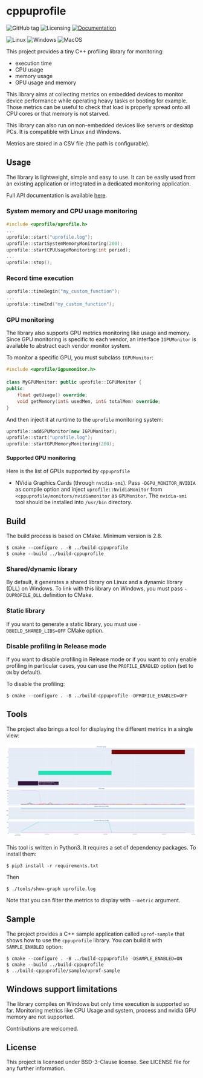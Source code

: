 # cppuprofile

![GitHub tag](https://img.shields.io/github/tag/Orange-OpenSource/cppuprofile)
![Licensing](https://img.shields.io/github/license/Orange-OpenSource/cppuprofile)
[![Documentation](https://img.shields.io/badge/documentation-ok-green)](https://orange-opensource.github.io/cppuprofile/)

![Linux](https://img.shields.io/badge/Linux-full_support-green?logo=linux&logoColor=white)
![Windows](https://img.shields.io/badge/Windows-partial_support-orange?&logo=windows&logoColor=white)
![MacOS](https://img.shields.io/badge/MacOS-not_tested-orange?&logo=apple&logoColor=white)

This project provides a tiny C++ profiling library for monitoring:
* execution time
* CPU usage
* memory usage
* GPU usage and memory

This library aims at collecting metrics on embedded devices to monitor device
performance while operating heavy tasks or booting for example. Those metrics can 
be useful to check that load is properly spread onto all CPU cores or 
that memory is not starved.

This library can also run on non-embedded devices like servers or desktop PCs. It is 
compatible with Linux and Windows.

Metrics are stored in a CSV file (the path is configurable).

## Usage

The library is lightweight, simple and easy to use. It can be easily used from an existing application or integrated in a dedicated monitoring application.

Full API documentation is available [here](https://orange-opensource.github.io/cppuprofile/).

### System memory and CPU usage monitoring

```cpp
#include <uprofile/uprofile.h>
...
uprofile::start("uprofile.log");
uprofile::startSystemMemoryMonitoring(200);
uprofile::startCPUUsageMonitoring(int period);
...
uprofile::stop();
```

### Record time execution

```cpp
uprofile::timeBegin("my_custom_function");
...
uprofile::timeEnd("my_custom_function");
```

### GPU monitoring

The library also supports GPU metrics monitoring like usage and memory. Since GPU monitoring is specific to each vendor, an interface `IGPUMonitor` is available to abstract each vendor monitor system.

To monitor a specific GPU, you must subclass `IGPUMonitor`:

```cpp
#include <uprofile/igpumonitor.h>

class MyGPUMonitor: public uprofile::IGPUMonitor {
public:
    float getUsage() override;
    void getMemory(int& usedMem, int& totalMem) override;
}
```

And then inject it at runtime to the `uprofile` monitoring system:

```cpp
uprofile::addGPUMonitor(new IGPUMonitor);
uprofile::start("uprofile.log");
uprofile::startGPUMemoryMonitoring(200);
```

#### Supported GPU monitoring

Here is the list of GPUs supported by `cppuprofile`

* NVidia Graphics Cards (through `nvidia-smi`). Pass `-DGPU_MONITOR_NVIDIA` as compile option and inject `uprofile::NvidiaMonitor` from `<cppuprofile/monitors/nvidiamonitor` as `GPUMonitor`. The `nvidia-smi` tool should be installed into `/usr/bin` directory.

## Build

The build process is based on CMake. Minimum version is 2.8.

```commandline
$ cmake --configure . -B ../build-cppuprofile
$ cmake --build ../build-cppuprofile
```

### Shared/dynamic library

By default, it generates a shared library on Linux and a dynamic library (DLL) on Windows. To link with this library on Windows, you must
pass `-DUPROFILE_DLL` definition to CMake.

### Static library

If you want to generate a static library, you must use `-DBUILD_SHARED_LIBS=OFF` CMake option.

### Disable profiling in Release mode

If you want to disable profiling in Release mode or if you want to only enable profiling in particular cases, you can use the `PROFILE_ENABLED` option (set to `ON` by default).

To disable the profiling:

```commandline
$ cmake --configure . -B ../build-cppuprofile -DPROFILE_ENABLED=OFF
```

## Tools

The project also brings a tool for displaying the different metrics in
a single view:

![ScreenshotShowGraph](doc/show-graph-screenshot.png)

This tool is written in Python3. It requires a set of dependency packages. To install them:

```commandline
$ pip3 install -r requirements.txt
```

Then

```commandline
$ ./tools/show-graph uprofile.log
```

Note that you can filter the metrics to display with `--metric` argument.

## Sample

The project provides a C++ sample application called `uprof-sample`
that shows how to use the `cppuprofile` library. You can build it with `SAMPLE_ENABLED` option:

```commandline
$ cmake --configure . -B ../build-cppuprofile -DSAMPLE_ENABLED=ON
$ cmake --build ../build-cppuprofile
$ ../build-cppuprofile/sample/uprof-sample
```

## Windows support limitations

The library compiles on Windows but only time execution is supported so far. Monitoring metrics like CPU Usage and system, process and nvidia GPU memory are not supported. 

Contributions are welcomed.


## License

This project is licensed under BSD-3-Clause license. See LICENSE file for any further information.
